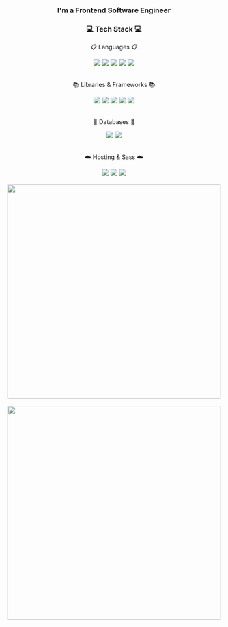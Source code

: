 <div align="center">
	<h3>I'm a Frontend Software Engineer</h3>
</div>
<div align="center">
	<h3>💻 Tech Stack 💻</h3>
</div>
<div align=center>
	<p>📋 Languages 📋</p>
</div>
<div align="center">
	<img src="https://img.shields.io/badge/HTML-E34F26?style=flat&logo=HTML5&logoColor=white" />
	<img src="https://img.shields.io/badge/CSS-1572B6?style=flat&logo=CSS3&logoColor=white" />
	<img src="https://img.shields.io/badge/JavaScript-F7DF1E?style=flat&logo=JavaScript&logoColor=white" />
	<img src="https://img.shields.io/badge/TypeScript-3178C6?style=flat&logo=TypeScript&logoColor=white" />	
	<img src="https://img.shields.io/badge/Python-3670A0?style=flat&logo=Python&logoColor=ffdd54" />	
</div>
<br>
<div align=center>
	<p>📚 Libraries & Frameworks 📚</p>
</div>
<div align="center">
	<img src="https://img.shields.io/badge/React-61DAFB?style=flat&logo=React&logoColor=white" />
	<img src="https://img.shields.io/badge/Next.js-black?style=flat&logo=Next.js&logoColor=white" />	
	<img src="https://img.shields.io/badge/Redux-blueviolet?style=flat&logo=Redux&logoColor=white" />	
	<img src="https://img.shields.io/badge/Express.js-%23404d59.svg?style=flat&logo=Express&logoColor=%2361DAFB" />
	<img src="https://img.shields.io/badge/Flask-%23000.svg?style=flat&logo=Flask&logoColor=white" />
</div>
<br>
<div align=center>
	<p>💾 Databases 💾</p>
</div>
<div align="center">
	<img src="https://img.shields.io/badge/MongoDB-%234ea94b.svg?style=flat&logo=MongoDB&logoColor=white" />
	<img src="https://img.shields.io/badge/PostgreSQL-%23316192.svg?style=flat&logo=PostgreSQL&logoColor=white" />
</div>
<br>
<div align=center>
	<p>☁️ Hosting & Sass ☁️</p>
</div>
<div align="center">
	<img src="https://img.shields.io/badge/GoogleCloud-%234285F4.svg?style=flat&logo=google-cloud&logoColor=white" />
	<img src="https://img.shields.io/badge/Firebase-%23039BE5.svg?style=flat&logo=Firebase" />
	<img src="https://img.shields.io/badge/AWS-%23FF9900.svg?style=flat&logo=Amazon-AWS&logoColor=white" />
</div>
<br>
<div align="center">
	<img width="500" src="https://github-readme-stats.vercel.app/api/top-langs/?username=sekhyuni&layout=compact" />
	<br>
	<br>
	<img width="500" src="https://github-readme-stats.vercel.app/api?username=sekhyuni&show_icons=true" />
</div>
